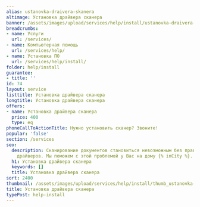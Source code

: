 ```yaml
---
alias: ustanovka-draivera-skanera
altimage: Установка драйвера сканера
banner: /assets/images/upload/services/help/install/ustanovka-draivera-skanera.jpg
breadcrumbs:
- name: Услуги
  url: /services/
- name: Компьютерная помощь
  url: /services/help/
- name: Установка ПО
  url: /services/help/install/
folder: help/install
guarantee:
- title: ''
id: 74
layout: service
listtitle: Установка драйвера сканера
longtitle: Установка драйвера сканера
offers:
- name: Установка драйвера сканера
  price: 400
  type: eq
phoneCallToActionTitle: Нужно установить сканер? Звоните!
popular: 'false'
section: /services
seo:
  description: Сканирование документов становиться невозможным без правильно установленных
    драйверов. Мы поможем с этой проблемой у Вас на дому {% inCity %}.
  h1: Установка драйвера сканера
  keywords: []
  title: Установка драйвера сканера
sort: 2400
thumbnail: /assets/images/upload/services/help/install/thumb_ustanovka-draivera-skanera.jpg
title: Установка драйвера сканера
typePost: help-install
---
```


